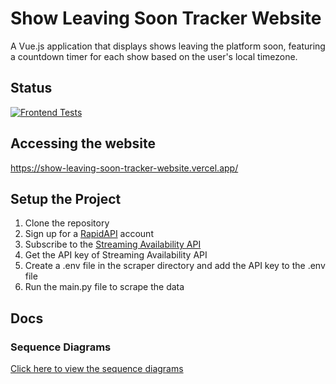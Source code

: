# Show Leaving Soon Tracker Website

A Vue.js application that displays shows leaving the platform soon, featuring a countdown timer for each show based on the user's local timezone.

## Status

[![Frontend Tests](https://github.com/sakan811/netflix-leaving-soon-tracker-website/actions/workflows/frontend-tests.yml/badge.svg)](https://github.com/sakan811/netflix-leaving-soon-tracker-website/actions/workflows/frontend-tests.yml)

## Accessing the website

<https://show-leaving-soon-tracker-website.vercel.app/>

## Setup the Project

1. Clone the repository
2. Sign up for a [RapidAPI](https://rapidapi.com/) account
3. Subscribe to the [Streaming Availability API](https://rapidapi.com/movie-of-the-night-movie-of-the-night-default/api/streaming-availability)
4. Get the API key of Streaming Availability API
5. Create a .env file in the scraper directory and add the API key to the .env file
6. Run the main.py file to scrape the data

## Docs

### Sequence Diagrams

[Click here to view the sequence diagrams](./docs/mermaid-charts.md)
